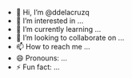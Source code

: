 - 👋 Hi, I’m @ddelacruzq
- 👀 I’m interested in ...
- 🌱 I’m currently learning ...
- 💞️ I’m looking to collaborate on ...
- 📫 How to reach me ...
- 😄 Pronouns: ...
- ⚡ Fun fact: ...

<!---
ddelacruzq/ddelacruzq is a ✨ special ✨ repository because its `README.md` (this file) appears on your GitHub profile.
You can click the Preview link to take a look at your changes.
--->
